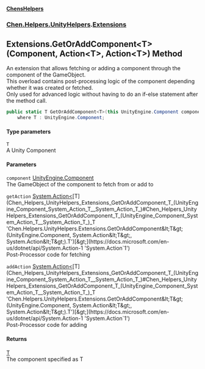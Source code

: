 #### [ChensHelpers](index 'index')
### [Chen.Helpers.UnityHelpers](Chen_Helpers_UnityHelpers 'Chen.Helpers.UnityHelpers').[Extensions](Chen_Helpers_UnityHelpers_Extensions 'Chen.Helpers.UnityHelpers.Extensions')
## Extensions.GetOrAddComponent&lt;T&gt;(Component, Action&lt;T&gt;, Action&lt;T&gt;) Method
An extension that allows fetching or adding a component through the component of the GameObject.  
This overload contains post-processing logic of the component depending whether it was created or fetched.  
Only used for advanced logic without having to do an if-else statement after the method call.  
```csharp
public static T GetOrAddComponent<T>(this UnityEngine.Component component, System.Action<T> getAction, System.Action<T> addAction)
    where T : UnityEngine.Component;
```
#### Type parameters
<a name='Chen_Helpers_UnityHelpers_Extensions_GetOrAddComponent_T_(UnityEngine_Component_System_Action_T__System_Action_T_)_T'></a>
`T`  
A Unity Component
  
#### Parameters
<a name='Chen_Helpers_UnityHelpers_Extensions_GetOrAddComponent_T_(UnityEngine_Component_System_Action_T__System_Action_T_)_component'></a>
`component` [UnityEngine.Component](https://docs.microsoft.com/en-us/dotnet/api/UnityEngine.Component 'UnityEngine.Component')  
The GameObject of the component to fetch from or add to
  
<a name='Chen_Helpers_UnityHelpers_Extensions_GetOrAddComponent_T_(UnityEngine_Component_System_Action_T__System_Action_T_)_getAction'></a>
`getAction` [System.Action&lt;](https://docs.microsoft.com/en-us/dotnet/api/System.Action-1 'System.Action`1')[T](Chen_Helpers_UnityHelpers_Extensions_GetOrAddComponent_T_(UnityEngine_Component_System_Action_T__System_Action_T_)#Chen_Helpers_UnityHelpers_Extensions_GetOrAddComponent_T_(UnityEngine_Component_System_Action_T__System_Action_T_)_T 'Chen.Helpers.UnityHelpers.Extensions.GetOrAddComponent&lt;T&gt;(UnityEngine.Component, System.Action&lt;T&gt;, System.Action&lt;T&gt;).T')[&gt;](https://docs.microsoft.com/en-us/dotnet/api/System.Action-1 'System.Action`1')  
Post-Processor code for fetching
  
<a name='Chen_Helpers_UnityHelpers_Extensions_GetOrAddComponent_T_(UnityEngine_Component_System_Action_T__System_Action_T_)_addAction'></a>
`addAction` [System.Action&lt;](https://docs.microsoft.com/en-us/dotnet/api/System.Action-1 'System.Action`1')[T](Chen_Helpers_UnityHelpers_Extensions_GetOrAddComponent_T_(UnityEngine_Component_System_Action_T__System_Action_T_)#Chen_Helpers_UnityHelpers_Extensions_GetOrAddComponent_T_(UnityEngine_Component_System_Action_T__System_Action_T_)_T 'Chen.Helpers.UnityHelpers.Extensions.GetOrAddComponent&lt;T&gt;(UnityEngine.Component, System.Action&lt;T&gt;, System.Action&lt;T&gt;).T')[&gt;](https://docs.microsoft.com/en-us/dotnet/api/System.Action-1 'System.Action`1')  
Post-Processor code for adding
  
#### Returns
[T](Chen_Helpers_UnityHelpers_Extensions_GetOrAddComponent_T_(UnityEngine_Component_System_Action_T__System_Action_T_)#Chen_Helpers_UnityHelpers_Extensions_GetOrAddComponent_T_(UnityEngine_Component_System_Action_T__System_Action_T_)_T 'Chen.Helpers.UnityHelpers.Extensions.GetOrAddComponent&lt;T&gt;(UnityEngine.Component, System.Action&lt;T&gt;, System.Action&lt;T&gt;).T')  
The component specified as T
